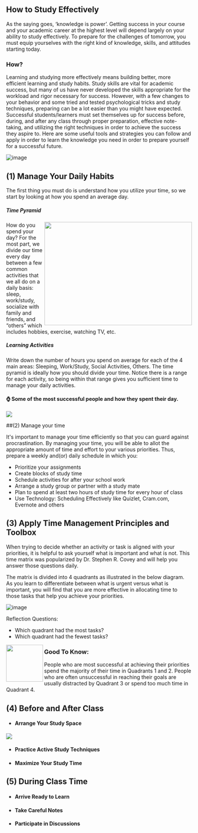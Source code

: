 ## How to Study Effectively
As the saying goes, ‘knowledge is power’.  Getting success in your course and your academic career at the highest level will depend largely on your ability 
to study effectively. To prepare for the challenges of tomorrow, you must equip yourselves with the right kind of knowledge, skills, and attitudes starting today. 

### How? 
Learning and studying more effectively means building better, more efficient learning and study habits. 
Study skills are vital for academic success, but many of us have never developed the skills appropriate for the workload and rigor necessary for success. 
However, with a few changes to your behavior and some tried and tested psychological tricks and study techniques, preparing can be a lot easier than 
you might have expected. Successful students/learners must set themselves up for success before, during, and after any class through proper preparation,
effective note-taking, and utilizing the right techniques in order to achieve the success they aspire to. Here are some useful tools and strategies you can follow and 
apply in order to learn the knowledge you need in order to prepare yourself for a successful future.

![image](https://user-images.githubusercontent.com/73167960/201541466-a3564295-3865-408e-b9b3-ebbc010dfb0b.png)

 
## (1) Manage Your Daily Habits
The first thing you must do is understand how you utilize your time, so we start by looking at how you spend an average day.

##### Time Pyramid
<img align="right" width="400" height="280" src="https://user-images.githubusercontent.com/73167960/201541560-a988f015-efee-4cf4-aa13-71ef6a2d9029.png">
How do you spend your day? For the most part, we divide our time every day between a few common activities that we all do on a daily basis: sleep, work/study, socialize with family and friends, and “others” which includes hobbies, exercise, watching TV, etc. 


##### Learning Activities
Write down the number of hours you spend on average for each of the 4 main areas: Sleeping, Work/Study, Social Activities, Others. The time pyramid is ideally how you should divide your time. Notice there is a range for each activity, so being within that range gives you sufficient time to manage your daily activities. 




#### :watch: Some of the most successful people and how they spent their day.

[![][thumbnail01]](https://drive.google.com/file/d/1xp6AoKVDeRrNhCGVtb4mbSL0nat_Vnjq/view?usp=sharing "Successful people in human history")

[thumbnail01]: https://user-images.githubusercontent.com/73167960/201541638-2b3477f7-a136-426e-9a77-3ab9d72eda7c.png

##(2) Manage your time

It's important to manage your time efficiently so that you can guard against procrastination. By managing your time, you will be able to allot the appropriate amount of time and effort to your various priorities. Thus, prepare a weekly and(or) daily schedule in which you:
- Prioritize your assignments
- Create blocks of study time
- Schedule activities for after your school work
- Arrange a study group or partner with a study mate
- Plan to spend at least two hours of study time for every hour of class
- Use Technology: Scheduling Effectively like Quizlet, Cram.com, Evernote and others

## (3) Apply Time Management Principles and Toolbox
When trying to decide whether an activity or task is aligned with your priorities, it is helpful to ask yourself what is important and what is not. This time matrix was popularized by Dr. Stephen R. Covey and will help you answer those questions daily.

The matrix is divided into 4 quadrants as illustrated in the below diagram. As you learn to differentiate between what is urgent versus what is important, you will find that you are more effective in allocating time to those tasks that help you achieve your priorities.

![image](https://user-images.githubusercontent.com/73167960/201551788-18ea6102-0abe-4293-81a5-07788dd42f93.png)

Reflection Questions:
* Which quadrant had the most tasks? 
* Which quadrant had the fewest tasks?

<img align="left" width="100" height="100" src="https://user-images.githubusercontent.com/73167960/201551963-abe7337f-ff81-4601-8d91-c01cfb7d74e6.png">

### Good To Know:
People who are most successful at achieving their priorities spend the majority of their time in Quadrants 1 and 2. People who are often unsuccessful in reaching their goals are usually distracted by Quadrant 3 or spend too much time in Quadrant 4.


## (4) Before and After Class
 - #### Arrange Your Study Space 
[![][thumbnail02]](https://www.youtube.com/watch?v=se1XPfhgVnQ "How to Study Effectively: Intentional Steps")

[thumbnail02]: https://user-images.githubusercontent.com/73167960/201552706-dea51880-3373-40c7-95a5-cda132e36c18.png

 - #### Practice Active Study Techniques
 - #### Maximize Your Study Time
## (5) During Class Time
 - #### Arrive Ready to Learn
 - #### Take Careful Notes
 - #### Participate in Discussions

